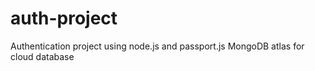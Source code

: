 # auth-project
Authentication project using node.js and passport.js
MongoDB atlas for cloud database
